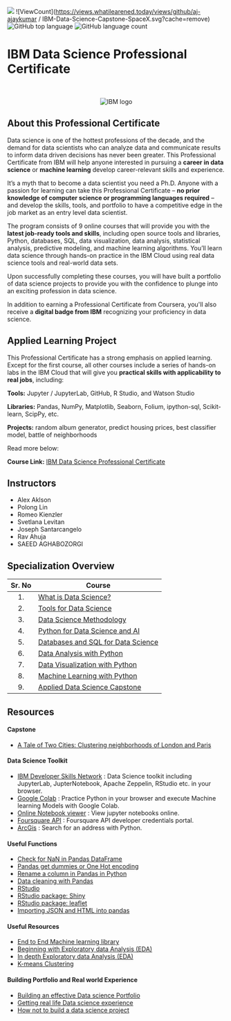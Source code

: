 
![](https://komarev.com/ghpvc/?username=aj-ajaykumar)
![ViewCount](https://views.whatilearened.today/views/github/aj-ajaykumar
/
IBM-Data-Science-Capstone-SpaceX.svg?cache=remove)
![GitHub top language](https://img.shields.io/github/languages/top/Thomas-George-T/IBM-Data-Science-Professional-Certification?style=flat)
![GitHub language count](https://img.shields.io/github/languages/count/Thomas-George-T/IBM-Data-Science-Professional-Certification?style=flat)

# IBM Data Science Professional Certificate

<br>

<p align="center">
 <img src="https://raw.githubusercontent.com/Thomas-George-T/IBM-Data-Science-Professional-Certification/master/ibm.svg" title="IBM logo" alt = "IBM logo" />
</p>

## About this Professional Certificate

Data science is one of the hottest professions of the decade, and the demand for data scientists who can analyze data and communicate results to inform data driven decisions has never been greater. This Professional Certificate from IBM will help anyone interested in pursuing a **career in data science** or **machine learning** develop career-relevant skills and experience.

It’s a myth that to become a data scientist you need a Ph.D. Anyone with a passion for learning can take this Professional Certificate – **no prior knowledge of computer science or programming languages required** – and develop the skills, tools, and portfolio to have a competitive edge in the job market as an entry level data scientist.

The program consists of 9 online courses that will provide you with the **latest job-ready tools and skills**, including open source tools and libraries, Python, databases, SQL, data visualization, data analysis, statistical analysis, predictive modeling, and machine learning algorithms. You’ll learn data science through hands-on practice in the IBM Cloud using real data science tools and real-world data sets.

Upon successfully completing these courses, you will have built a portfolio of data science projects to provide you with the confidence to plunge into an exciting profession in data science.

In addition to earning a Professional Certificate from Coursera, you'll also receive a **digital badge from IBM** recognizing your proficiency in data science.

## Applied Learning Project
This Professional Certificate has a strong emphasis on applied learning. Except for the first course, all other courses include a series of hands-on labs in the IBM Cloud that will give you **practical skills with applicability to real jobs**, including:

**Tools:** Jupyter / JupyterLab, GitHub, R Studio, and Watson Studio

**Libraries:** Pandas, NumPy, Matplotlib, Seaborn, Folium, ipython-sql, Scikit-learn, ScipPy, etc.

**Projects:** random album generator, predict housing prices, best classifier model, battle of neighborhoods

Read more below:

**Course Link:** [IBM Data Science Professional Certificate](https://www.coursera.org/professional-certificates/ibm-data-science)

## Instructors
- Alex Aklson
- Polong Lin
- Romeo Kienzler
- Svetlana Levitan
- Joseph Santarcangelo
- Rav Ahuja
- SAEED AGHABOZORGI

## Specialization Overview

| Sr. No | Course                                                                     |
|:------:|----------------------------------------------------------------------------|
| 1.     | [What is Data Science?](1.What_is_Data_Science)                            |
| 2.     | [Tools for Data Science](2.Tools_for_Data_Science)                         |
| 3.     | [Data Science Methodology](3.Data_Science_Methodology)                     |
| 4.     | [Python for Data Science and AI](4.Python_for_Data_Science_and_AI)         |
| 5.     | [Databases and SQL for Data Science](5.Databases_and_SQL_for_Data_Science) |
| 6.     | [Data Analysis with Python](6.Data_Analysis_with_Python)                   |
| 7.     | [Data Visualization with Python](7.Data_Visualization_with_Python)         |
| 8.     | [Machine Learning with Python](8.Machine_Learning_with_Python)             |
| 9.     | [Applied Data Science Capstone](9.Applied_Data_Science_Capstone)           |

## Resources

#### Capstone
- [A Tale of Two Cities: Clustering neighborhoods of London and Paris](https://medium.com/analytics-vidhya/a-tale-of-two-cities-clustering-neighborhoods-of-london-and-paris-5328f69cd8b6)

#### Data Science Toolkit
- [IBM Developer Skills Network](https://labs.cognitiveclass.ai/login?logout=true) : Data Science toolkit including JupyterLab, JupterNotebook, Apache Zeppelin, RStudio etc. in your browser.
- [Google Colab](https://colab.research.google.com) : Practice Python in your browser and execute Machine learning Models with Google Colab.
- [Online Notebook viewer](https://nbviewer.jupyter.org) : View jupyter notebooks online.
- [Foursquare API](https://developer.foursquare.com) : Foursquare API developer credentials portal.
- [ArcGis](https://developers.arcgis.com/labs/python/search-for-an-address/) : Search for an address with Python.

#### Useful Functions

- [Check for NaN in Pandas DataFrame](https://datatofish.com/check-nan-pandas-dataframe/)
- [Pandas get dummies or One Hot encoding](https://pandas.pydata.org/pandas-docs/stable/reference/api/pandas.get_dummies.html)
- [Rename a column in Pandas in Python](https://pandas.pydata.org/pandas-docs/stable/reference/api/pandas.DataFrame.rename.html)
- [Data cleaning with Pandas](https://towardsdatascience.com/data-cleaning-with-python-using-pandas-library-c6f4a68ea8eb)	
- [RStudio](https://cran.rstudio.com)
- [RStudio package: Shiny](https://shiny.rstudio.com/)
- [RStudio package: leaflet](https://rstudio.github.io/leaflet/)
- [Importing JSON and HTML into pandas](https://www.datacamp.com/community/tutorials/importing-data-into-pandas)


#### Useful Resources
- [End to End Machine learning library](https://e2eml.school/blog.html#skills)
- [Beginning with Exploratory data Analysis (EDA)](https://nbviewer.jupyter.org/github/Tanu-N-Prabhu/Python/blob/master/Exploratory_data_Analysis.ipynb)
- [In depth Exploratory data Analysis (EDA)](https://www.kaggle.com/lalitharajesh/iris-dataset-exploratory-data-analysis)
- [K-means Clustering](https://nbviewer.jupyter.org/github/temporaer/tutorial_ml_gkbionics/blob/master/2%20-%20KMeans.ipynb)

#### Building Portfolio and Real world Experience
- [Building an effective Data science Portfolio](https://towardsdatascience.com/how-to-build-an-effective-data-science-portfolio-56d19b885aa8)
- [Getting real life Data science experience](https://towardsdatascience.com/3-ways-to-get-real-life-data-science-experience-before-your-first-job-545db436ef12)
- [How not to build a data science project](https://towardsdatascience.com/how-not-to-build-a-data-science-project-baa494d98da4)

